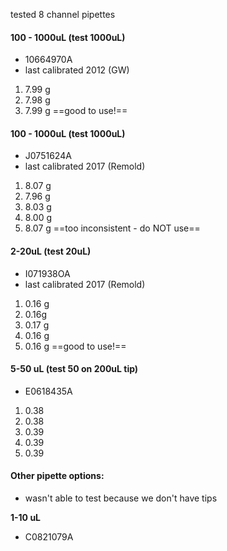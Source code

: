 tested 8 channel pipettes 
#### 100 - 1000uL (test 1000uL)
- 10664970A
- last calibrated 2012 (GW)
1. 7.99 g
2. 7.98 g
3. 7.99 g
==good to use!==
#### 100 - 1000uL (test 1000uL)
- J0751624A
- last calibrated 2017 (Remold)
1. 8.07 g
2. 7.96 g
3. 8.03 g
4. 8.00 g
5. 8.07 g
==too inconsistent - do NOT use==

#### 2-20uL (test 20uL)
- I071938OA
- last calibrated 2017 (Remold)
1. 0.16 g
2. 0.16g
3. 0.17 g
4. 0.16 g
5. 0.16 g
==good to use!==

#### 5-50 uL (test 50 on 200uL tip)
- E0618435A
1. 0.38
2. 0.38
3. 0.39
4. 0.39
5. 0.39
#### Other pipette options:
- wasn't able to test because we don't have tips 

**1-10 uL**
- C0821079A
